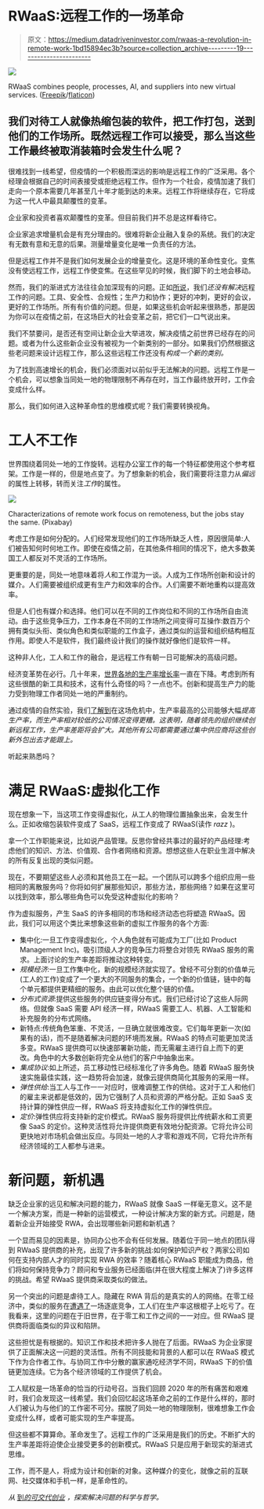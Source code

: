 # RWaaS:远程工作的一场革命

> 原文：<https://medium.datadriveninvestor.com/rwaas-a-revolution-in-remote-work-1bd15894ec3b?source=collection_archive---------19----------------------->

![](img/cf2973922396927bc538cae2d406a9c7.png)

RWaaS combines people, processes, AI, and suppliers into new virtual services. ([Freepik](http://www.freepik.com)/[flaticon](http://www.flaticon.com))

## 我们对待工人就像热缩包装的软件，把工作打包，送到他们的工作场所。既然远程工作可以接受，那么当这些工作最终被取消装箱时会发生什么呢？

很难找到一线希望，但疫情的一个积极而深远的影响是远程工作的广泛采用。各个经理会根据自己的时间表接受或拒绝远程工作。但作为一个社会，疫情加速了我们走向一个原本需要几年甚至几十年才能到达的未来。远程工作将继续存在，它将成为这一代人中最具颠覆性的变革。

企业家和投资者喜欢颠覆性的变革。但目前我们并不总是这样看待它。

企业家追求增量机会是有充分理由的。很难将新企业融入复杂的系统。我们的决定有无数有意和无意的后果。测量增量变化是唯一负责任的方法。

但是远程工作并不是我们如何发展企业的增量变化。这是环境的革命性变化。变焦没有使远程工作，远程工作使变焦。在这些罕见的时候，我们脚下的土地会移动。

然而，我们的渐进式方法往往会加深现有的问题。正如[所说](https://techcrunch.com/2020/07/30/six-leading-investors-assess-the-remote-work-startup-landscape/)，我们*还没有解决*远程工作的问题。工具、安全性、合规性；生产力和协作；更好的冲刺，更好的会议，更好的工作场所。所有有价值的问题。但是，如果这些机会听起来很熟悉，那是因为你可以在疫情之前，在这场巨大的社会变革之前，把它们一口气说出来。

我们不禁要问，是否还有空间让新企业大举进攻，解决疫情之前世界已经存在的问题。或者为什么这些新企业没有被视为一个新类别的一部分。如果我们仍然根据这些老问题来设计远程工作，那么这些远程工作还没有*构成一个新的类别。*

为了找到高速增长的机会，我们必须面对以前似乎无法解决的问题。远程工作是一个机会，可以想象当同处一地的物理限制不再存在时，当工作最终放开时，工作会变成什么样。

那么，我们如何进入这种革命性的思维模式呢？我们需要转换视角。

# 工人不工作

世界围绕着同处一地的工作旋转。远程办公室工作的每一个特征都使用这个参考框架。工作是一样的，但是地点变了。为了想象新的机会，我们需要将注意力从*偏远*的属性上转移，转而关注*工作*的属性。

![](img/00c58c75b9cd80156b172c5ccf8e757e.png)

Characterizations of remote work focus on remoteness, but the jobs stay the same. (Pixabay)

考虑工作是如何分配的。人们经常发现他们的工作场所缺乏人性，原因很简单:人们被告知何时何地工作。即使在疫情之前，在其他条件相同的情况下，绝大多数美国工人都反对不灵活的工作场所。

更重要的是，同处一地意味着将*人*和工作混为一谈。人成为工作场所创新和设计的媒介。人们需要被组织成更有生产力和效率的合作。人们需要不断地重构以提高效率。

但是人们也有媒介和选择。他们可以在不同的工作岗位和不同的工作场所自由流动。由于这些竞争压力，工作本身在不同的工作场所之间变得可互操作:数百万个拥有类似头衔、类似角色和类似职能的工作盒子，通过类似的运营和组织结构相互作用。即使人不是软件，我们最终设计我们的操作就好像他们是软件一样。

这种非人化，工人和工作的融合，是远程工作有朝一日可能解决的高级问题。

经济变革势在必行。几十年来，[世界各地的生产率增长率](https://www.focus-economics.com/blog/why-is-productivity-growth-so-low-23-economic-experts-weigh-in)一直在下降。考虑到所有这些很酷的新工具和技术，这有什么奇怪的吗？一点也不。创新和提高生产力的能力受到物理工作者同处一地的严重制约。

通过疫情的自然实验，我们[了解到](https://hbr.org/2020/12/the-pandemic-is-widening-a-corporate-productivity-gap)在这场危机中，生产率最高的公司能够大幅*提高生产率，而生产率相对较低的公司情况变得更糟。这表明，随着领先的组织继续创新远程工作，生产率差距将会扩大。其他所有公司都需要通过集中供应商将这些创新外包出去才能跟上。*

听起来熟悉吗？

# 满足 RWaaS:虚拟化工作

现在想象一下，当这项工作变得虚拟化，从工人的物理位置抽象出来，会发生什么。正如收缩包装软件变成了 SaaS，远程工作变成了 RWaaS(读作 *razz* )。

拿一个工作职能来说，比如说产品管理。反思你曾经共事过的最好的产品经理:考虑他们的知识、方法、价值观、合作者网络和资源。想想这些人在职业生涯中解决的所有反复出现的类似问题。

现在，不要期望这些人必须和其他员工在一起。一个团队可以跨多个组织应用一些相同的离散服务吗？你将如何扩展那些知识，那些方法，那些网络？如果在这里可以找到效率，那么哪些角色可以免受这种虚拟化的影响？

作为虚拟服务，产生 SaaS 的许多相同的市场和经济动态也将塑造 RWaaS。因此，我们可以用这个类比来想象这些新的虚拟工作服务的各个方面:

*   集中化:一旦工作变得虚拟化，个人角色就有可能成为工厂(比如 Product Management Inc)。吸引顶级人才的竞争压力将整合对领先 RWaaS 服务的需求。上面讨论的生产率差距将推动这种转变。
*   *规模经济*:一旦工作集中化，新的规模经济就实现了。曾经不可分割的价值单元(工人的工作)变成了一个更大的不同服务的集合，一个新的价值链，链中的每个单元都提供更精细的服务。由此可以优化整个链的价值。
*   *分布式资源*:提供这些服务的供应链变得分布式。我们已经讨论了这些人际网络。但就像 SaaS 需要 API 经济一样，RWaaS 需要工人、机器、人工智能和补充服务的分布式网络。
*   新特点:传统角色笨重、不灵活，一旦确立就很难改变。它们每年更新一次(如果有的话)，而不是随着解决问题的环境而发展。RWaaS 的特点可能更加灵活多变。RWaaS 提供商可以快速部署新功能，而无需雇主进行自上而下的更改。角色中的大多数创新将完全从他们的客户中抽象出来。
*   *集成协议*:如上所述，员工移动性已经标准化了许多角色。随着 RWaaS 服务快速实施最佳实践，这一趋势将会加速，就像云提供商简化其服务的采用一样。
*   *弹性供给*:当工人与工作一一对应时，很难调整工作的供给。这对于工人和他们的雇主来说都是低效的，因为它强制了人员和资源的严格分配。正如 SaaS 支持计算的弹性供应一样，RWaaS 将支持虚拟化工作的弹性供应。
*   *定价*:弹性供应将支持新的定价模式。RWaaS 服务将提供比传统薪水和工资更像 SaaS 的定价。这种灵活性将允许提供商更有效地分配资源。它将允许公司更快地对市场机会做出反应。与同处一地的人才零和游戏不同，它将允许所有经济领域的工人都参与进来。

# 新问题，新机遇

缺乏企业家的远见和解决问题的能力，RWaaS 就像 SaaS 一样毫无意义。这不是一个解决方案，而是一种新的运营模式，一种设计解决方案的新方式。问题是，随着新企业开始接受 RWA，会出现哪些新问题和新机遇？

一个显而易见的因素是，协同办公也不会有任何发展。随着位于同一地点的团队得到 RWaaS 提供商的补充，出现了许多新的挑战:如何保护知识产权？两家公司如何在支持内部人才的同时实现 RWA 的效率？随着核心 RWaaS 职能成为商品，他们将如何保持竞争力？顾问和专业服务已经面临(并在很大程度上解决了)许多这样的挑战。希望 RWaaS 提供商采取类似的做法。

另一个突出的问题是虐待工人。隐藏在 RWA 背后的是真实的人的网络。在零工经济中，类似的服务在[遭遇了](https://academictimes.com/gig-economy-use-of-independent-contractors-has-roots-in-anti-labor-tactics/)一场逐底竞争，工人们在生产率这根棍子上吃亏了。在我看来，这里的问题在于旧世界，在于零工和工作之间的一一对应。但 RWaaS 提供商将面临类似的异议和陷阱。

这些担忧是有根据的。知识工作和技术把许多人抛在了后面。RWaaS 为企业家提供了正面解决这一问题的灵活性。所有不同技能和背景的人都可以在 RWaaS 模式下作为合作者工作。与协同工作中分散的赢家通吃经济学不同，RWaaS 下的价值链更加连续。它为各个经济领域的工作提供了机会。

工人赋权是一场革命的恰当的行动号召。当我们回顾 2020 年的所有痛苦和艰难时，我们会发现这一线希望。我们会回忆起这场革命之前的工作是什么样的，那时人们被认为与他们的工作密不可分。摆脱了同处一地的物理限制，很难想象工作会变成什么样，或者可能实现的生产率提高。

但这些都不算算命。革命发生了。远程工作的广泛采用是我们的历史。不断扩大的生产率差距将迫使企业接受更多的创新模式。RWaaS 只是应用于新现实的渐进式思维。

工作，而不是人，将成为设计和创新的对象。这种媒介的变化，就像之前的互联网、社交媒体和手机一样，是革命性的。

*从* [到*的可交代创业*](https://www.explainablestartup.com/) *，探索解决问题的科学与哲学。*